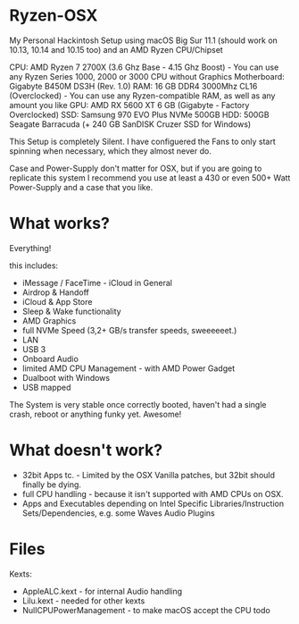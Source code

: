 # Ryzen-OSX
My Personal Hackintosh Setup using macOS Big Sur 11.1 (should work on 10.13, 10.14 and 10.15 too) and an AMD Ryzen CPU/Chipset

CPU: AMD Ryzen 7 2700X (3.6 Ghz Base - 4.15 Ghz Boost) - You can use any Ryzen Series 1000, 2000 or 3000 CPU without Graphics
Motherboard: Gigabyte B450M DS3H (Rev. 1.0)
RAM: 16 GB DDR4 3000Mhz CL16 (Overclocked) - You can use any Ryzen-compatible RAM, as well as any amount you like
GPU: AMD RX 5600 XT 6 GB (Gigabyte - Factory Overclocked)
SSD: Samsung 970 EVO Plus NVMe 500GB
HDD: 500GB Seagate Barracuda (+ 240 GB SanDISK Cruzer SSD for Windows)

This Setup is completely Silent. I have configuered the Fans to only start spinning when necessary, which they almost never do.

Case and Power-Supply don't matter for OSX, but if you are going to replicate this system I recommend you use at least a 430 or even 500+ Watt Power-Supply and a case that you like.

# What works?

Everything!

this includes:
- iMessage / FaceTime - iCloud in General
- Airdrop & Handoff
- iCloud & App Store
- Sleep & Wake functionality
- AMD Graphics
- full NVMe Speed (3,2+ GB/s transfer speeds, sweeeeeet.)
- LAN
- USB 3
- Onboard Audio
- limited AMD CPU Management - with AMD Power Gadget
- Dualboot with Windows
- USB mapped

The System is very stable once correctly booted, haven't had a single crash, reboot or anything funky yet. Awesome!

# What doesn't work?

- 32bit Apps tc. - Limited by the OSX Vanilla patches, but 32bit should finally be dying.
- full CPU handling - because it isn't supported with AMD CPUs on OSX.
- Apps and Executables depending on Intel Specific Libraries/Instruction Sets/Dependencies, e.g. some Waves Audio Plugins

# Files

Kexts:
- AppleALC.kext  -  for internal Audio handling
- Lilu.kext  -  needed for other kexts
- NullCPUPowerManagement  -  to make macOS accept the CPU
todo
